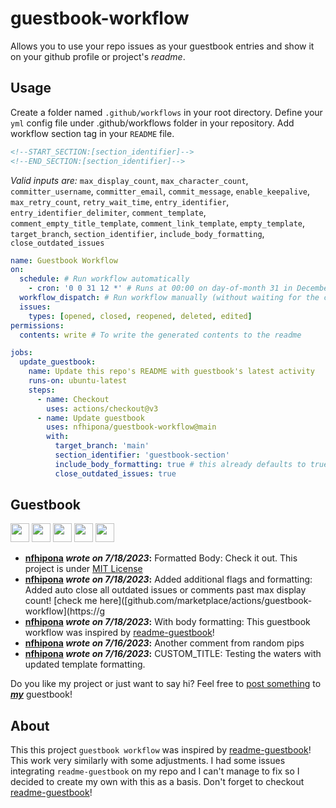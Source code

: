 # guestbook-workflow
Allows you to use your repo issues as your guestbook entries and show it on your github profile or project's *readme*.


## Usage
Create a folder named `.github/workflows` in your root directory.
Define your `yml` config file under .github/workflows folder in your repository.
Add workflow section tag in your `README` file.

```md
<!--START_SECTION:[section_identifier]-->
<!--END_SECTION:[section_identifier]-->
```

*Valid inputs are:*
`max_display_count`, `max_character_count`, `committer_username`, `committer_email`, `commit_message`, `enable_keepalive`, `max_retry_count`, `retry_wait_time`, `entry_identifier`, `entry_identifier_delimiter`, `comment_template`, `comment_empty_title_template`, `comment_link_template`, `empty_template`, `target_branch`, `section_identifier`, `include_body_formatting`, `close_outdated_issues`

```yml
name: Guestbook Workflow
on:
  schedule: # Run workflow automatically
    - cron: '0 0 31 12 *' # Runs at 00:00 on day-of-month 31 in December.
  workflow_dispatch: # Run workflow manually (without waiting for the cron to be called), through the GitHub Actions Workflow page directly
  issues:
    types: [opened, closed, reopened, deleted, edited]
permissions:
  contents: write # To write the generated contents to the readme

jobs:
  update_guestbook:
    name: Update this repo's README with guestbook's latest activity
    runs-on: ubuntu-latest
    steps:
      - name: Checkout
        uses: actions/checkout@v3
      - name: Update guestbook
        uses: nfhipona/guestbook-workflow@main
        with:
          target_branch: 'main'
          section_identifier: 'guestbook-section'
          include_body_formatting: true # this already defaults to true -- just for demo
          close_outdated_issues: true
```


## Guestbook
<!--START_SECTION:guestbook-section-->
<a href="https://github.com/nfhipona"><img src="https://avatars.githubusercontent.com/u/8805997?u=8b6d5144a4b1cf8a953b79fd38abffb7485389ed&v=4" height="30"/></a> <a href="https://github.com/nfhipona"><img src="https://avatars.githubusercontent.com/u/8805997?u=8b6d5144a4b1cf8a953b79fd38abffb7485389ed&v=4" height="30"/></a> <a href="https://github.com/nfhipona"><img src="https://avatars.githubusercontent.com/u/8805997?u=8b6d5144a4b1cf8a953b79fd38abffb7485389ed&v=4" height="30"/></a> <a href="https://github.com/nfhipona"><img src="https://avatars.githubusercontent.com/u/8805997?u=8b6d5144a4b1cf8a953b79fd38abffb7485389ed&v=4" height="30"/></a> <a href="https://github.com/nfhipona"><img src="https://avatars.githubusercontent.com/u/8805997?u=8b6d5144a4b1cf8a953b79fd38abffb7485389ed&v=4" height="30"/></a>

* **[nfhipona](https://github.com/nfhipona) *wrote on 7/18/2023*:**  Formatted Body: Check it out. This project is under [MIT License](https://github.com/nfhipona/guestbook-workflow/blob/main/LICENSE)
* **[nfhipona](https://github.com/nfhipona) *wrote on 7/18/2023*:**  Added additional flags and formatting: Added auto close all outdated issues or comments past max display count! [check me here]([github.com/marketplace/actions/guestbook-workflow](https://g
* **[nfhipona](https://github.com/nfhipona) *wrote on 7/18/2023*:**  With body formatting: This guestbook workflow was inspired by [readme-guestbook](https://github.com/muety/readme-guestbook)!
* **[nfhipona](https://github.com/nfhipona) *wrote on 7/16/2023*:** Another comment from random pips
* **[nfhipona](https://github.com/nfhipona) *wrote on 7/16/2023*:**  CUSTOM_TITLE: Testing the waters with updated template formatting.

Do you like my project or just want to say hi? Feel free to [post something](https://github.com/nfhipona/guestbook-workflow/issues/new?title=GUEST_BOOK_ENTRY) to ***[my](https://github.com/nfhipona)*** guestbook!
<!--END_SECTION:guestbook-section-->


## About
This this project `guestbook workflow` was inspired by [readme-guestbook](https://github.com/muety/readme-guestbook)!
This work very similarly with some adjustments. I had some issues integrating `readme-guestbook` on my repo and I can't manage to fix so I decided to create my own with this as a basis. Don't forget to checkout [readme-guestbook](https://github.com/muety/readme-guestbook)!